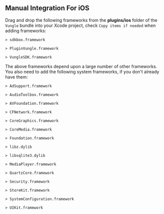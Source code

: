 ## Manual Integration For iOS
Drag and drop the following frameworks from the __plugins/ios__ folder of the `Vungle` bundle into your Xcode project, check `Copy items if needed` when
adding frameworks:

    > sdkbox.framework

    > PluginVungle.framework

    > VungleSDK.framework

The above frameworks depend upon a large number of other frameworks. You also need to add the following system frameworks, if you don't already have them:

    > AdSupport.framework

    > AudioToolbox.framework

    > AVFoundation.framework

    > CFNetwork.framework

    > CoreGraphics.framework

    > CoreMedia.framework

    > Foundation.framework

    > libz.dylib

    > libsqlite3.dylib

    > MediaPlayer.framework

    > QuartzCore.framework

    > Security.framework

    > StoreKit.framework

    > SystemConfiguration.framework

    > UIKit.framework
